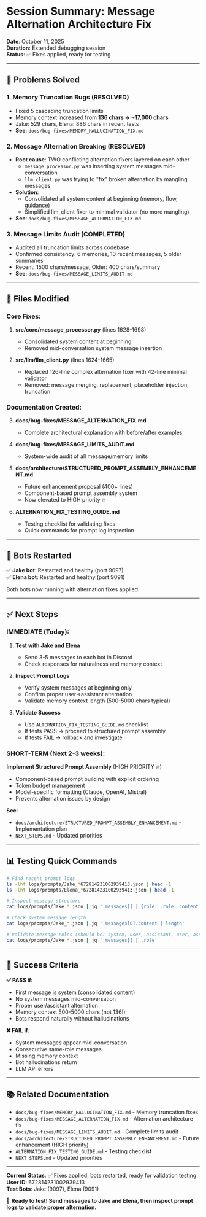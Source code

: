 # Session Summary: Message Alternation Architecture Fix

**Date**: October 11, 2025  
**Duration**: Extended debugging session  
**Status**: ✅ Fixes applied, ready for testing

---

## 🎯 Problems Solved

### 1. Memory Truncation Bugs (RESOLVED)
- Fixed 5 cascading truncation limits
- Memory context increased from **136 chars → ~17,000 chars**
- Jake: 529 chars, Elena: 886 chars in recent tests
- **See**: `docs/bug-fixes/MEMORY_HALLUCINATION_FIX.md`

### 2. Message Alternation Breaking (RESOLVED)
- **Root cause**: TWO conflicting alternation fixers layered on each other
  - `message_processor.py` was inserting system messages mid-conversation
  - `llm_client.py` was trying to "fix" broken alternation by mangling messages
- **Solution**:
  - Consolidated all system content at beginning (memory, flow, guidance)
  - Simplified llm_client fixer to minimal validator (no more mangling)
- **See**: `docs/bug-fixes/MESSAGE_ALTERNATION_FIX.md`

### 3. Message Limits Audit (COMPLETED)
- Audited all truncation limits across codebase
- Confirmed consistency: 6 memories, 10 recent messages, 5 older summaries
- Recent: 1500 chars/message, Older: 400 chars/summary
- **See**: `docs/bug-fixes/MESSAGE_LIMITS_AUDIT.md`

---

## 📁 Files Modified

### Core Fixes:
1. **src/core/message_processor.py** (lines 1628-1698)
   - Consolidated system content at beginning
   - Removed mid-conversation system message insertion
   
2. **src/llm/llm_client.py** (lines 1624-1665)
   - Replaced 126-line complex alternation fixer with 42-line minimal validator
   - Removed: message merging, replacement, placeholder injection, truncation

### Documentation Created:
3. **docs/bug-fixes/MESSAGE_ALTERNATION_FIX.md**
   - Complete architectural explanation with before/after examples
   
4. **docs/bug-fixes/MESSAGE_LIMITS_AUDIT.md**
   - System-wide audit of all message/memory limits
   
5. **docs/architecture/STRUCTURED_PROMPT_ASSEMBLY_ENHANCEMENT.md**
   - Future enhancement proposal (400+ lines)
   - Component-based prompt assembly system
   - Now elevated to HIGH priority 🔥
   
6. **ALTERNATION_FIX_TESTING_GUIDE.md**
   - Testing checklist for validating fixes
   - Quick commands for prompt log inspection

---

## 🔄 Bots Restarted

✅ **Jake bot**: Restarted and healthy (port 9097)  
✅ **Elena bot**: Restarted and healthy (port 9091)

Both bots now running with alternation fixes applied.

---

## ✅ Next Steps

### IMMEDIATE (Today):
1. **Test with Jake and Elena**
   - Send 3-5 messages to each bot in Discord
   - Check responses for naturalness and memory context
   
2. **Inspect Prompt Logs**
   - Verify system messages at beginning only
   - Confirm proper user→assistant alternation
   - Validate memory context length (500-5000 chars typical)
   
3. **Validate Success**
   - Use `ALTERNATION_FIX_TESTING_GUIDE.md` checklist
   - If tests PASS → proceed to structured prompt assembly
   - If tests FAIL → rollback and investigate

### SHORT-TERM (Next 2-3 weeks):
**Implement Structured Prompt Assembly** (HIGH PRIORITY 🔥)
- Component-based prompt building with explicit ordering
- Token budget management
- Model-specific formatting (Claude, OpenAI, Mistral)
- Prevents alternation issues by design

**See**: 
- `docs/architecture/STRUCTURED_PROMPT_ASSEMBLY_ENHANCEMENT.md` - Implementation plan
- `NEXT_STEPS.md` - Updated priorities

---

## 📊 Testing Quick Commands

```bash
# Find recent prompt logs
ls -lht logs/prompts/Jake_*672814231002939413.json | head -1
ls -lht logs/prompts/Elena_*672814231002939413.json | head -1

# Inspect message structure
cat logs/prompts/Jake_*.json | jq '.messages[] | {role: .role, content_preview: .content[:100]}'

# Check system message length
cat logs/prompts/Jake_*.json | jq '.messages[0].content | length'

# Validate message roles (should be: system, user, assistant, user, assistant, user)
cat logs/prompts/Jake_*.json | jq '.messages[] | .role'
```

---

## 🎯 Success Criteria

**✅ PASS if:**
- First message is system (consolidated content)
- No system messages mid-conversation
- Proper user/assistant alternation
- Memory context 500-5000 chars (not 136!)
- Bots respond naturally without hallucinations

**❌ FAIL if:**
- System messages appear mid-conversation
- Consecutive same-role messages
- Missing memory context
- Bot hallucinations return
- LLM API errors

---

## 📚 Related Documentation

- `docs/bug-fixes/MEMORY_HALLUCINATION_FIX.md` - Memory truncation fixes
- `docs/bug-fixes/MESSAGE_ALTERNATION_FIX.md` - Alternation architecture fix
- `docs/bug-fixes/MESSAGE_LIMITS_AUDIT.md` - Complete limits audit
- `docs/architecture/STRUCTURED_PROMPT_ASSEMBLY_ENHANCEMENT.md` - Future enhancement (HIGH priority)
- `ALTERNATION_FIX_TESTING_GUIDE.md` - Testing checklist
- `NEXT_STEPS.md` - Updated priorities

---

**Current Status**: ✅ Fixes applied, bots restarted, ready for validation testing  
**User ID**: 672814231002939413  
**Test Bots**: Jake (9097), Elena (9091)  

🚀 **Ready to test! Send messages to Jake and Elena, then inspect prompt logs to validate proper alternation.**
